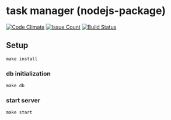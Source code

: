 # task manager (nodejs-package)

[![Code Climate](https://codeclimate.com/github/vishenkov/project-lvl4-s113/badges/gpa.svg)](https://codeclimate.com/github/vishenkov/project-lvl4-s113)
[![Issue Count](https://codeclimate.com/github/vishenkov/project-lvl4-s113/badges/issue_count.svg)](https://codeclimate.com/github/vishenkov/project-lvl4-s113)
[![Build Status](https://travis-ci.org/vishenkov/project-lvl4-s113.svg?branch=master)](https://travis-ci.org/vishenkov/project-lvl4-s113)

## Setup

```
make install
```

### db initialization

```
make db
```

### start server

```
make start
```